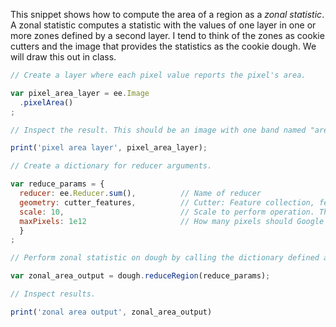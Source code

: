 
This snippet shows how to compute the area of a region as a _zonal statistic_. A zonal statistic computes a statistic with the values of one layer in one or more zones defined by a second layer. I tend to think of the zones as cookie cutters and the image that provides the statistics as the cookie dough. We will draw this out in class.


```js
// Create a layer where each pixel value reports the pixel's area.

var pixel_area_layer = ee.Image
  .pixelArea()
;

// Inspect the result. This should be an image with one band named "area".  

print('pixel area layer', pixel_area_layer);

// Create a dictionary for reducer arguments.  

var reduce_params = {
  reducer: ee.Reducer.sum(),          // Name of reducer
  geometry: cutter_features,          // Cutter: Feature collection, feature, or geometry that defines the zone.     
  scale: 10,                          // Scale to perform operation. This usually needs to be coarser than dough image, otherwise Google complains about the work involved.
  maxPixels: 1e12                     // How many pixels should Google work with before bailing on task? I usually set this at 1e12.
  }
;

// Perform zonal statistic on dough by calling the dictionary defined above.

var zonal_area_output = dough.reduceRegion(reduce_params);

// Inspect results.

print('zonal area output', zonal_area_output)

```
